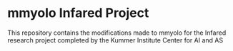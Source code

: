 # mmyolo Infared Project

This repository contains the modifications made to mmyolo for the Infared research project completed by the Kummer Institute Center for AI and AS
